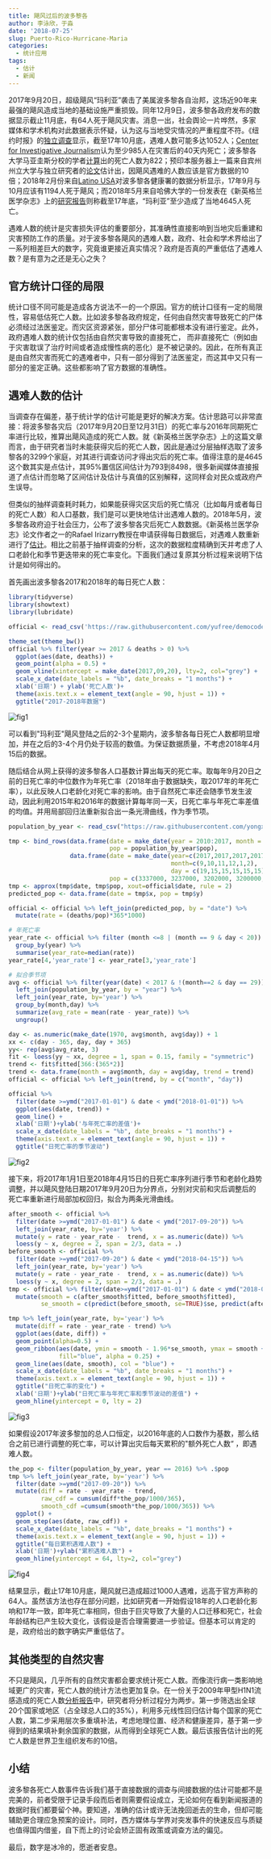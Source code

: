 ```yaml
---
title: 飓风过后的波多黎各
author: 李泳欣，于淼
date: '2018-07-25'
slug: Puerto-Rico-Hurricane-Maria
categories:
  - 统计应用
tags:
  - 估计
  - 新闻
---
```


2017年9月20日，超级飓风“玛利亚”袭击了美属波多黎各自治邦，这场近90年来最强的飓风造成当地的基础设施严重损毁。同年12月9日，波多黎各政府发布的数据显示截止11月底，有64人死于飓风灾害。消息一出，社会舆论一片哗然，多家媒体和学术机构对此数据表示怀疑，认为这与当地受灾情况的严重程度不符。《纽约时报》的[独立调查](https://www.nytimes.com/interactive/2017/12/08/us/puerto-rico-hurricane-maria-death-toll.html)显示，截至17年10月底，遇难人数可能多达1052人；[Center for Investigative Journalism](http://periodismoinvestigativo.com/2017/12/nearly-1000-more-people-died-in-puerto-rico-after-hurricane-maria/)认为至少985人在灾害后的40天内死亡；波多黎各大学马亚圭斯分校的学者[计算](http://academic.uprm.edu/wrolke/research/Maria%20Deaths%20-%20Significance.pdf)出的死亡人数为822；预印本服务器上一篇来自宾州州立大学与独立研究者的[论文](https://osf.io/preprints/socarxiv/s7dmu)估计出，因飓风遇难的人数应该是官方数据的10倍；2018年2月份来自[Latino USA](http://latinousa.org/)对波多黎各健康署的数据分析显示，17年9月与10月应该有1194人死于飓风；而2018年5月来自哈佛大学的一份发表在《新英格兰医学杂志》上的[研究报告](http://www.nejm.org/doi/pdf/10.1056/NEJMsa1803972)则称截至17年底，“玛利亚”至少造成了当地4645人死亡。

遇难人数的统计是灾害损失评估的重要部分，其准确性直接影响到当地灾后重建和灾害预防工作的质量。对于波多黎各飓风的遇难人数，政府、社会和学术界给出了一系列相差巨大的数字，究竟谁更接近真实情况？政府是否真的严重低估了遇难人数？是有意为之还是无心之失？

## 官方统计口径的局限

统计口径不同可能是造成各方说法不一的一个原因。官方的统计口径有一定的局限性，容易低估死亡人数。比如波多黎各政府规定，任何由自然灾害导致死亡的尸体必须经过法医鉴定。而灾区资源紧张，部分尸体可能都根本没有进行鉴定。此外，政府遇难人数的统计仅包括由自然灾害导致的直接死亡， 而非直接死亡（例如由于灾害耽误了治疗时间或者造成慢性病的恶化）是不被记录的。因此，在所有真正是由自然灾害而死亡的遇难者中，只有一部分得到了法医鉴定，而这其中又只有一部分的鉴定正确。这些都影响了官方数据的准确性。

## 遇难人数的估计

当调查存在偏差，基于统计学的估计可能是更好的解决方案。估计思路可以非常直接：将波多黎各灾后（2017年9月20日至12月31日）的死亡率与2016年同期死亡率进行比较，推算出飓风造成的死亡人数。就《新英格兰医学杂志》上的这篇文章而言，由于研究者当时未能获得灾后的死亡人数，因此是通过分层抽样选取了波多黎各的3299个家庭，对其进行调查访问才得出灾后的死亡率。值得注意的是4645这个数其实是点估计，其95%置信区间估计为793到8498，很多新闻媒体直接报道了点估计而忽略了区间估计及估计与真值的区别解释，这同样会对民众或政府产生误导。

但类似的抽样调查耗时耗力，如果能获得灾区灾后的死亡情况（比如每月或者每日的死亡人数）和人口基数，我们是可以更快地估计出遇难人数的。2018年5月，波多黎各政府迫于社会压力，公布了波多黎各灾后死亡人数数据。《新英格兰医学杂志》论文作者之一的Rafael Irizarry教授在申请获得每日数据后，对遇难人数重新进行了[估计](https://simplystatistics.org/2018/06/08/a-first-look-at-recently-released-official-puerto-rico-death-count-data/)。相比之前基于抽样调查的分析，这次的数据粒度精确到天并考虑了人口老龄化和季节更迭带来的死亡率变化。下面我们通过复原其分析过程来说明下估计是如何得出的。

首先画出波多黎各2017和2018年的每日死亡人数：


```r
library(tidyverse)
library(showtext)
library(lubridate)

official <- read_csv('https://raw.githubusercontent.com/yufree/democode/master/data/PuertoRico.csv')

theme_set(theme_bw())
official %>% filter(year >= 2017 & deaths > 0) %>%
  ggplot(aes(date, deaths)) + 
  geom_point(alpha = 0.5) + 
  geom_vline(xintercept = make_date(2017,09,20), lty=2, col="grey") +
  scale_x_date(date_labels = "%b", date_breaks = "1 months") +
  xlab('日期') + ylab('死亡人数')+
  theme(axis.text.x = element_text(angle = 90, hjust = 1)) +
  ggtitle("2017-2018年数据")
```

![fig1](https://github.com/yongxin14/hurricane/blob/master/figures/raw_data.png)

可以看到"玛利亚"飓风登陆之后的2-3个星期内，波多黎各每日死亡人数都明显增加，并在之后的3-4个月仍处于较高的数值。为保证数据质量，不考虑2018年4月15后的数据。

随后结合从网上获得的波多黎各人口基数计算出每天的死亡率。取每年9月20日之前的日死亡率的中位数作为年死亡率（2018年由于数据缺失，取2017年的年死亡率），以此反映人口老龄化对死亡率的影响。由于自然死亡率还会随季节发生波动，因此利用2015年和2016年的数据计算每年同一天，日死亡率与年死亡率差值的均值。并用局部回归法重新拟合出一条光滑曲线，作为季节项。


```r
population_by_year <- read_csv("https://raw.githubusercontent.com/yongxin14/hurricane/master/pr_popest_2010_17.csv")

tmp <- bind_rows(data.frame(date = make_date(year = 2010:2017, month = 7, day = 2), 
                            pop = population_by_year$pop),
                 data.frame(date = make_date(year=c(2017,2017,2017,2017,2018,2018), 
                                             month=c(9,10,11,12,1,2), 
                                             day = c(19,15,15,15,15,15)),
                            pop = c(3337000, 3237000, 3202000, 3200000, 3223000, 3278000)))
tmp <- approx(tmp$date, tmp$pop, xout=official$date, rule = 2)
predicted_pop <- data.frame(date = tmp$x, pop = tmp$y)

official <- official %>% left_join(predicted_pop, by = "date") %>%
  mutate(rate = (deaths/pop)*365*1000)

# 年死亡率
year_rate <- official %>% filter (month <=8 | (month == 9 & day < 20)) %>% 
  group_by(year) %>%
  summarise(year_rate=median(rate))
year_rate[4,'year_rate'] <- year_rate[3,'year_rate']

# 拟合季节项
avg <- official %>% filter(year(date) < 2017 & !(month==2 & day == 29)) %>%
  left_join(population_by_year, by = "year") %>%
  left_join(year_rate, by='year') %>%
  group_by(month,day) %>%
  summarize(avg_rate = mean(rate - year_rate)) %>%
  ungroup()

day <- as.numeric(make_date(1970, avg$month, avg$day)) + 1
xx <- c(day - 365, day, day + 365)
yy<- rep(avg$avg_rate, 3)
fit <- loess(yy ~ xx, degree = 1, span = 0.15, family = "symmetric")
trend <- fit$fitted[366:(365*2)]
trend <- data.frame(month = avg$month, day = avg$day, trend = trend)
official <- official %>% left_join(trend, by = c("month", "day"))

official %>%  
  filter(date >=ymd("2017-01-01") & date < ymd("2018-01-01")) %>%
  ggplot(aes(date, trend)) +
  geom_line() + 
  xlab('日期')+ylab('与年死亡率的差值')+
  scale_x_date(date_labels = "%b", date_breaks = "1 months") +
  theme(axis.text.x = element_text(angle = 90, hjust = 1)) + 
  ggtitle("日死亡率的季节波动")
```

![fig2](https://github.com/yongxin14/hurricane/blob/master/figures/trend.png)

接下来，将2017年1月1日至2018年4月15日的日死亡率序列进行季节和老龄化趋势调整，并以飓风登陆日期2017年9月20日为分界点，分别对灾前和灾后调整后的死亡率重新进行局部加权回归，拟合为两条光滑曲线。


```r
after_smooth <- official %>% 
  filter(date >=ymd("2017-01-01") & date < ymd("2017-09-20")) %>%
  left_join(year_rate, by='year') %>%
  mutate(y = rate - year_rate -  trend, x = as.numeric(date)) %>%
  loess(y ~ x, degree = 2, span = 2/3, data = .)
before_smooth <- official %>% 
  filter(date >=ymd("2017-09-20") & date < ymd("2018-04-15")) %>%
  left_join(year_rate, by='year') %>%
  mutate(y = rate - year_rate -  trend, x = as.numeric(date)) %>%
  loess(y ~ x, degree = 2, span = 2/3, data = .)
tmp <- official %>% filter(date>=ymd("2017-01-01") & date < ymd("2018-04-15")) %>%
  mutate(smooth = c(after_smooth$fitted, before_smooth$fitted),
         se_smooth = c(predict(before_smooth, se=TRUE)$se, predict(after_smooth, se=TRUE)$se))

tmp %>% left_join(year_rate, by='year') %>%
  mutate(diff = rate - year_rate - trend) %>%
  ggplot(aes(date, diff)) +
  geom_point(alpha=0.5) +
  geom_ribbon(aes(date, ymin = smooth - 1.96*se_smooth, ymax = smooth + 1.96*se_smooth), 
              fill="blue", alpha = 0.25) +
  geom_line(aes(date, smooth), col = "blue") +
  scale_x_date(date_labels = "%b", date_breaks = "1 months") +
  theme(axis.text.x = element_text(angle = 90, hjust = 1)) + 
  ggtitle("日死亡率的变化") + 
  xlab('日期')+ylab("日死亡率与年死亡率和季节波动的差值") + 
  geom_hline(yintercept = 0, lty = 2)
```

![fig3](https://github.com/yongxin14/hurricane/blob/master/figures/diff.png)

如果假设2017年波多黎加的总人口恒定，以2016年底的人口数作为基数，那么结合之前已进行调整的死亡率，可以计算出灾后每天累积的"额外死亡人数“ ，即遇难人数。


```r
the_pop <- filter(population_by_year, year == 2016) %>% .$pop
tmp %>% left_join(year_rate, by='year') %>%
  filter(date >=ymd("2017-09-20")) %>%
  mutate(diff = rate - year_rate - trend,
         raw_cdf = cumsum(diff*the_pop/1000/365), 
         smooth_cdf =cumsum(smooth*the_pop/1000/365)) %>%
  ggplot() +
  geom_step(aes(date, raw_cdf)) +
  scale_x_date(date_labels = "%b", date_breaks = "1 months") +
  theme(axis.text.x = element_text(angle = 90, hjust = 1)) + 
  ggtitle("每日累积遇难人数") + 
  xlab('日期')+ylab("累积遇难人数") + 
  geom_hline(yintercept = 64, lty=2, col="grey")
```

![fig4](https://github.com/yongxin14/hurricane/blob/master/figures/mortality.png)

结果显示，截止17年10月底，飓风就已造成超过1000人遇难，远高于官方声称的64人。虽然该方法也存在部分问题，比如研究者一开始假设18年的人口老龄化影响和17年一致，即年死亡率相同，但由于巨灾导致了大量的人口迁移和死亡，社会年龄结构已产生较大变化，该假设是否合理需要进一步验证。但基本可以肯定的是，政府给出的数字确实严重低估了。

## 其他类型的自然灾害

不只是飓风，几乎所有的自然灾害都会要求统计死亡人数。而像流行病一类影响地域更广的灾害，死亡人数的统计方法也更加复杂。在一份关于2009年甲型H1N1流感造成的死亡人数[分析报告](http://journals.plos.org/plosmedicine/article?id=10.1371/journal.pmed.1001558)中，研究者将分析过程分为两步。第一步筛选出全球20个国家或地区（占全球总人口的35%），利用多元线性回归估计每个国家的死亡人数，第二步采用层次多重填补法，考虑地理位置、经济和健康差异，基于第一步得到的结果填补剩余国家的数据，从而得到全球死亡人数。最后该报告估计出的死亡人数是世界卫生组织发布的10倍。

## 小结

波多黎各死亡人数事件告诉我们基于直接数据的调查与间接数据的估计可能都不是完美的，前者受限于记录手段而后者则需要假设成立，无论如何在看到新闻报道的数据时我们都要留个神。要知道，准确的估计或许无法挽回逝去的生命，但却可能辅助更合理应急预案的设计。同时，西方媒体与学界对突发事件的快速反应与质疑也值得国内借鉴，自下而上的讨论会矫正固有政策或调查方法的偏见。

最后，数字是冰冷的，愿逝者安息。
